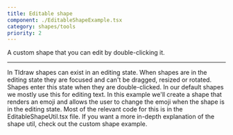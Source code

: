 ```yaml
---
title: Editable shape
component: ./EditableShapeExample.tsx
category: shapes/tools
priority: 2
---
```


A custom shape that you can edit by double-clicking it.

---

In Tldraw shapes can exist in an editing state. When shapes are in the editing state they are focused and can't be dragged, resized or rotated. Shapes enter this state when they are double-clicked. In our default shapes we mostly use this for editing text. In this example we'll create a shape that renders an emoji and allows the user to change the emoji when the shape is in the editing state.
Most of the relevant code for this is in the EditableShapeUtil.tsx file. If you want a more in-depth explanation of the shape util, check out the custom shape example.
